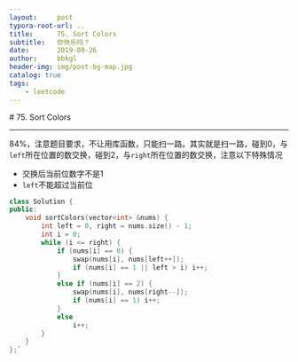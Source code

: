 ```yaml
---
layout:     post
typora-root-url: ..
title:      75. Sort Colors
subtitle:   你快乐吗？
date:       2019-09-26
author:     bbkgl
header-img: img/post-bg-map.jpg
catalog: true
tags:
    - leetcode
---
```


﻿# 75. Sort Colors

---
84%，注意题目要求，不让用库函数，只能扫一路。其实就是扫一路，碰到0，与`left`所在位置的数交换，碰到2，与`right`所在位置的数交换，注意以下特殊情况
- 交换后当前位数字不是1
- `left`不能超过当前位

```cpp
class Solution {
public:
    void sortColors(vector<int> &nums) {
        int left = 0, right = nums.size() - 1;
        int i = 0;
        while (i <= right) {
            if (nums[i] == 0) {
                swap(nums[i], nums[left++]);
                if (nums[i] == 1 || left > i) i++;
            }
            else if (nums[i] == 2) {
                swap(nums[i], nums[right--]);
                if (nums[i] == 1) i++;
            }
            else
                i++;
        }
    }
};`
```









